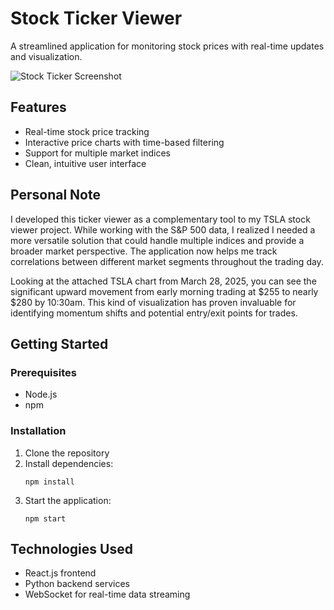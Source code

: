 # Stock Ticker Viewer

A streamlined application for monitoring stock prices with real-time updates and visualization.

![Stock Ticker Screenshot](https://example.com/ticker-screenshot.png)

## Features

- Real-time stock price tracking
- Interactive price charts with time-based filtering
- Support for multiple market indices
- Clean, intuitive user interface

## Personal Note

I developed this ticker viewer as a complementary tool to my TSLA stock viewer project. While working with the S&P 500 data, I realized I needed a more versatile solution that could handle multiple indices and provide a broader market perspective. The application now helps me track correlations between different market segments throughout the trading day.

Looking at the attached TSLA chart from March 28, 2025, you can see the significant upward movement from early morning trading at $255 to nearly $280 by 10:30am. This kind of visualization has proven invaluable for identifying momentum shifts and potential entry/exit points for trades.

## Getting Started

### Prerequisites

- Node.js
- npm

### Installation

1. Clone the repository
2. Install dependencies:
   ```
   npm install
   ```
3. Start the application:
   ```
   npm start
   ```

## Technologies Used

- React.js frontend
- Python backend services
- WebSocket for real-time data streaming
